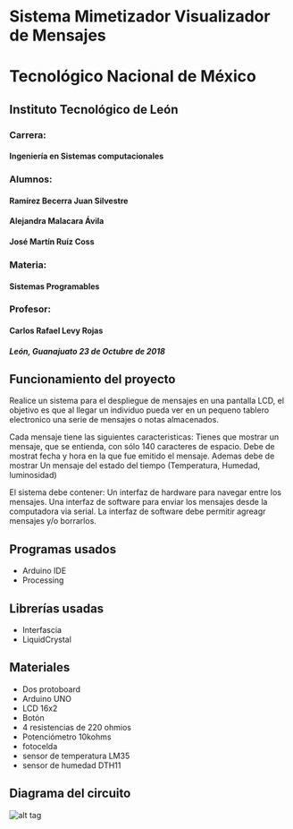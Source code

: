 Sistema Mimetizador Visualizador de Mensajes
=============================================
# Tecnológico Nacional de México

## Instituto Tecnológico de León

### Carrera:
#### Ingeniería en Sistemas computacionales

### Alumnos:

#### Ramírez Becerra Juan Silvestre
#### Alejandra Malacara Ávila
#### José Martín Ruíz Coss

### Materia:
#### Sistemas Programables

### Profesor:
#### Carlos Rafael Levy Rojas

##### León, Guanajuato 23 de Octubre de 2018





Funcionamiento del proyecto
---------------------

Realice un sistema para el despliegue de mensajes en una pantalla LCD, el objetivo es que al
llegar un individuo pueda ver en un pequeno tablero electronico una serie de mensajes o notas almacenados.

Cada mensaje tiene las siguientes caracteristicas:
Tienes que mostrar un mensaje, que se entienda, con sólo 140 caracteres de espacio. 
Debe de mostrat fecha y hora en la que fue emitido el mensaje.
Ademas debe de mostrar Un mensaje del estado del tiempo (Temperatura, Humedad, luminosidad)

El sistema debe contener:
Un interfaz de hardware para navegar entre los mensajes.
Una interfaz de software para enviar los mensajes desde la computadora via serial.
La interfaz de software debe permitir agreagr mensajes y/o borrarlos.





Programas usados
-----------------
+ Arduino IDE
+ Processing

Librerías usadas
-----------------
+ Interfascia 
+ LiquidCrystal


Materiales
------------

+ Dos protoboard
+ Arduino UNO
+ LCD 16x2
+ Botón
+ 4 resistencias de 220 ohmios
+ Potenciómetro 10kohms
+ fotocelda
+ sensor de temperatura LM35
+ sensor de humedad DTH11

Diagrama del circuito
----------------------
![alt tag](https://github.com/maartinrc/Sistema-Mimetizador-VM/blob/master/Circuito_Grafico.png)
